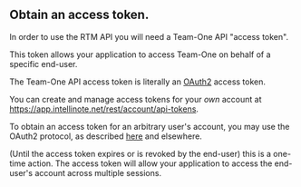 ## Obtain an access token.

In order to use the RTM API you will need a Team-One API "access token".

This token allows your application to access Team-One on behalf of a specific end-user.

The Team-One API access token is literally an [OAuth2](https://tools.ietf.org/html/rfc6749) access token.

You can create and manage access tokens for your _own_ account at <https://app.intellinote.net/rest/account/api-tokens>.

To obtain an access token for an arbitrary user's account, you may use the OAuth2 protocol, as described [here](https://app.intellinote.net/rest/content/examples#obtain-an-access-token-and-refresh-token-) and elsewhere.

(Until the access token expires or is revoked by the end-user) this is a one-time action.  The access token will allow your application to access the end-user's account across multiple sessions.
